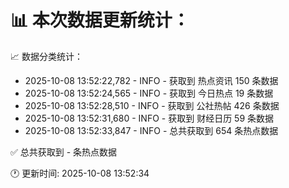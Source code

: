 📊 本次数据更新统计：
==========================

📈 数据分类统计：
- 2025-10-08 13:52:22,782 - INFO - 获取到 热点资讯 150 条数据
- 2025-10-08 13:52:24,565 - INFO - 获取到 今日热点 19 条数据
- 2025-10-08 13:52:28,510 - INFO - 获取到 公社热帖 426 条数据
- 2025-10-08 13:52:31,680 - INFO - 获取到 财经日历 59 条数据
- 2025-10-08 13:52:33,847 - INFO - 总共获取到 654 条热点数据

✅ 总共获取到 - 条热点数据

🕐 更新时间: 2025-10-08 13:52:34
